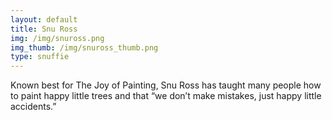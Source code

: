 ```yaml
---
layout: default
title: Snu Ross
img: /img/snuross.png
img_thumb: /img/snuross_thumb.png
type: snuffie
---
```


Known best for The Joy of Painting, Snu Ross has taught many people how to paint happy little trees and that “we don’t make mistakes, just happy little accidents.” 
